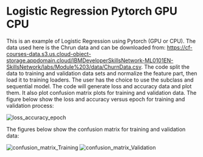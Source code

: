 # Logistic Regression Pytorch GPU CPU
This is an example of Logistic Regression using Pytorch (GPU or CPU). The data used here is the Chrun data and can be downloaded from: https://cf-courses-data.s3.us.cloud-object-storage.appdomain.cloud/IBMDeveloperSkillsNetwork-ML0101EN-SkillsNetwork/labs/Module%203/data/ChurnData.csv. The code split the data to training and validation data sets and normalize the feature part, then load it to training loaders. The user has the choice to use the subclass and sequential model. The code will generate loss and accuracy data and plot them. It also plot confusion matrix plots for training and validation data. 
The figure below show the loss and accuracy versus epoch for training and validation process:

![loss_accuracy_epoch](https://user-images.githubusercontent.com/12114448/222920512-ee430971-84b5-43c2-a845-9e956ca181a0.png)


The figures below show the confusion matrix for training and validation data:

![confusion_matrix_Training](https://user-images.githubusercontent.com/12114448/222920567-1a749d95-6331-4a6b-8635-f190426907bb.png)
![confusion_matrix_Validation](https://user-images.githubusercontent.com/12114448/222920569-f9bc4e5d-3367-4ddb-bf3b-d8b1d1bf398d.png)
